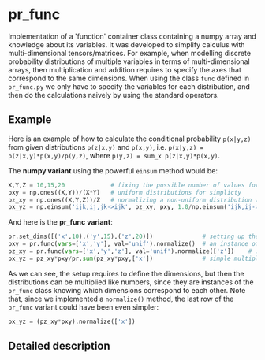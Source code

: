 # pr_func

Implementation of a 'function' container class containing a numpy array and knowledge about its variables.
It was developed to simplify calculus with multi-dimensional tensors/matrices. For example, when modelling discrete probability distributions of multiple variables in terms of multi-dimensional arrays, then multiplication and addition requires to specify the axes that correspond to the same dimensions. When using the class `func` defined in `pr_func.py` we only have to specify the variables for each distribution, and then do the calculations naively by using the standard operators.

## Example

Here is an example of how to calculate the conditional probability `p(x|y,z)` from given distributions `p(z|x,y)` and `p(x,y)`, i.e. `p(x|y,z) = p(z|x,y)*p(x,y)/p(y,z)`, where `p(y,z) = sum_x p(z|x,y)*p(x,y)`. 

The __numpy variant__ using the powerful `einsum` method would be:
```python
X,Y,Z = 10,15,20             # fixing the possible number of values for each of the random variables
pxy = np.ones((X,Y))/(X*Y)   # uniform distributions for simplicty                  
pz_xy = np.ones((X,Y,Z))/Z   # normalizing a non-uniform distribution would require another sum/einsum
px_yz = np.einsum('ijk,ij,jk->ijk', pz_xy, pxy, 1.0/np.einsum('ijk,ij->jk',pz_xy, pxy)  
```

And here is the __pr_func variant__:
```python
pr.set_dims([('x',10),('y',15),('z',20)])              # setting up the dimensions
pxy = pr.func(vars=['x','y'], val='unif').normalize()  # an instance of `func` depending on x and y
pz_xy = pr.func(vars=['x','y','z'], val='unif').normalize(['z'])    # ... on x,y,z, and normalizing 
px_yz = pz_xy*pxy/pr.sum(pz_xy*pxy,['x'])              # simple multiplication, division, and sums
```
As we can see, the setup requires to define the dimensions, but then the distributions can be multiplied like numbers, since they are instances of the `pr_func` class knowing which dimensions correspond to each other. Note that, since we implemented a `normalize()` method, the last row of the `pr_func` variant could have been even simpler:
```python
px_yz = (pz_xy*pxy).normalize(['x'])
```

## Detailed description


